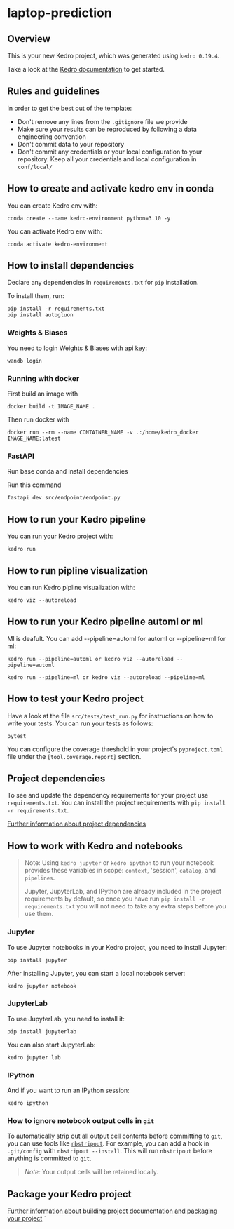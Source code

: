 # laptop-prediction

## Overview

This is your new Kedro project, which was generated using `kedro 0.19.4`.

Take a look at the [Kedro documentation](https://docs.kedro.org) to get started.

## Rules and guidelines

In order to get the best out of the template:

* Don't remove any lines from the `.gitignore` file we provide
* Make sure your results can be reproduced by following a data engineering convention
* Don't commit data to your repository
* Don't commit any credentials or your local configuration to your repository. Keep all your credentials and local configuration in `conf/local/`

## How to create and activate kedro env in conda

You can create Kedro env with:

```
conda create --name kedro-environment python=3.10 -y
```
You can activate Kedro env with:

```
conda activate kedro-environment
```

## How to install dependencies

Declare any dependencies in `requirements.txt` for `pip` installation.

To install them, run:

```
pip install -r requirements.txt
pip install autogluon
```

### Weights & Biases
You need to login Weights & Biases with api key:

```
wandb login
```
### Running with docker

First build an image with

```
docker build -t IMAGE_NAME .
```

Then run docker with

```
docker run --rm --name CONTAINER_NAME -v .:/home/kedro_docker IMAGE_NAME:latest
```

### FastAPI

Run base conda and install dependencies

Run this command

```
fastapi dev src/endpoint/endpoint.py
```

## How to run your Kedro pipeline

You can run your Kedro project with:

```
kedro run
```

## How to run pipline visualization

You can run Kedro pipline visualization with:

```
kedro viz --autoreload
```

## How to run your Kedro pipeline automl or ml

Ml is deafult. You can add --pipeline=automl for automl or --pipeline=ml for ml:

```
kedro run --pipeline=automl or kedro viz --autoreload --pipeline=automl

kedro run --pipeline=ml or kedro viz --autoreload --pipeline=ml
```

## How to test your Kedro project

Have a look at the file `src/tests/test_run.py` for instructions on how to write your tests. You can run your tests as follows:

```
pytest
```

You can configure the coverage threshold in your project's `pyproject.toml` file under the `[tool.coverage.report]` section.


## Project dependencies

To see and update the dependency requirements for your project use `requirements.txt`. You can install the project requirements with `pip install -r requirements.txt`.

[Further information about project dependencies](https://docs.kedro.org/en/stable/kedro_project_setup/dependencies.html#project-specific-dependencies)

## How to work with Kedro and notebooks

> Note: Using `kedro jupyter` or `kedro ipython` to run your notebook provides these variables in scope: `context`, 'session', `catalog`, and `pipelines`.
>
> Jupyter, JupyterLab, and IPython are already included in the project requirements by default, so once you have run `pip install -r requirements.txt` you will not need to take any extra steps before you use them.

### Jupyter
To use Jupyter notebooks in your Kedro project, you need to install Jupyter:

```
pip install jupyter
```

After installing Jupyter, you can start a local notebook server:

```
kedro jupyter notebook
```

### JupyterLab
To use JupyterLab, you need to install it:

```
pip install jupyterlab
```

You can also start JupyterLab:

```
kedro jupyter lab
```

### IPython
And if you want to run an IPython session:

```
kedro ipython
```

### How to ignore notebook output cells in `git`
To automatically strip out all output cell contents before committing to `git`, you can use tools like [`nbstripout`](https://github.com/kynan/nbstripout). For example, you can add a hook in `.git/config` with `nbstripout --install`. This will run `nbstripout` before anything is committed to `git`.

> *Note:* Your output cells will be retained locally.

## Package your Kedro project

[Further information about building project documentation and packaging your project](https://docs.kedro.org/en/stable/tutorial/package_a_project.html)
`


